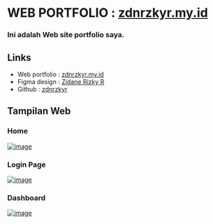 <h1>WEB PORTFOLIO : <a href="https://zdnrzkyr.my.id" target="_blank">zdnrzkyr.my.id</a></h1>
<h3>Ini adalah Web site portfolio saya.</h3>
<h2>Links</h2>
<ul>
    <li>Web portfolio : <a href="https://zdnrzkyr.my.id" target="_blank">zdnrzkyr.my.id</a></li>
    <li>Figma design : <a href="https://www.figma.com/design/4ByhwcBLDptYhFMWgvbQRH/WEB-PORTFOLIO?t=yF02KuLDlbOxeTw0-0" target="_blank">Zidane Rizky R</a></li>
    <li>Github : <a href="https://github.com/zdnrzkyr/">zdnrzkyr</a></li>
</ul>
<h2>Tampilan Web</h2>
<h3>Home</h3>
<a href="https://ibb.co.com/zPx2BHm"><img src="https://i.ibb.co.com/c238ZXy/image.png" alt="image" border="0"></a>
<h3>Login Page</h3>
<a href="https://ibb.co.com/12mPRy1"><img src="https://i.ibb.co.com/5cRSspm/image.png" alt="image" border="0"></a>
<h3>Dashboard</h3>
<a href="https://ibb.co.com/MpfySJY"><img src="https://i.ibb.co.com/q9CLj2t/image.png" alt="image" border="0"></a>


